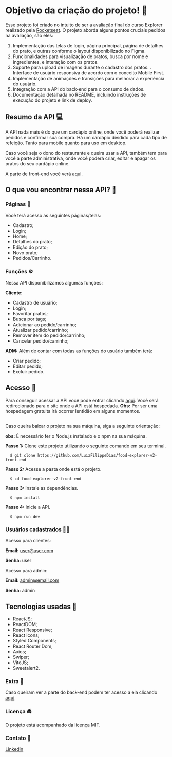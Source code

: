 # Objetivo da criação do projeto! 🚀

Esse projeto foi criado no intuito de ser a avaliação final do curso Explorer realizado pela <a href="https://www.rocketseat.com.br/">Rocketseat</a>.
O projeto aborda alguns pontos cruciais pedidos na avaliação, são eles:
1. Implementação das telas de login, página principal, página de detalhes do prato, e outras conforme o layout disponibilizado no Figma.
2. Funcionalidades para visualização de pratos, busca por nome e ingredientes, e interação com os pratos.
3. Suporte para upload de imagens durante o cadastro dos pratos.
    . Interface de usuário responsiva de acordo com o conceito Mobile First.
4. Implementação de animações e transições para melhorar a experiência do usuário.
5. Integração com a API do back-end para o consumo de dados.
6. Documentação detalhada no README, incluindo instruções de execução do projeto e link de deploy.

## Resumo da API 💻

A API nada mais é do que um cardápio online, onde você poderá realizar pedidos e confirmar sua compra. Há um cardápio dividido para cada tipo de refeição. Tanto para mobile quanto para uso em desktop.

Caso você seja o dono do restaurante e queira usar a API, também tem para você a parte administrativa, onde você poderá criar, editar e apagar os pratos do seu cardápio online.

A parte de front-end você verá aqui. 

## O que vou encontrar nessa API? 🤔

### Páginas 📜
Você terá acesso as seguintes páginas/telas:
- Cadastro;
- Login;
- Home;
- Detalhes do prato;
- Edição do prato;
- Novo prato;
- Pedidos/Carrinho.

### Funções ⚙️
Nessa API disponibilizamos algumas funções:

**Cliente:**
- Cadastro de usuário;
- Login;
- Favoritar pratos;
- Busca por tags;
- Adicionar ao pedido/carrinho;
- Atualizar pedido/carrinho;
- Remover item do pedido/carrinho;
- Cancelar pedido/carrinho;
  
**ADM:**
Além de contar com todas as funções do usuário também terá:
- Criar pedido;
- Editar pedido;
- Excluir pedido.

## Acesso 🔑
Para conseguir acessar a API você pode entrar clicando <a href="https://food-explorer-luiz-filippe.netlify.app/">aqui</a>. Você será redirecionado para o site onde a API está hospedada.
**Obs:** Por ser uma hospedagem gratuita irá ocorrer lentidão em alguns momentos.

##
Caso queira baixar o projeto na sua máquina, siga a seguinte orientação:

**obs:** É necessário ter o Node.js instalado e o npm na sua máquina.

**Passo 1:** Clone este projeto utilizando o seguinte comando em seu terminal.

      $ git clone https://github.com/LuizFilippeDias/food-explorer-v2-front-end
      
**Passo 2:** Acesse a pasta onde está o projeto.

      $ cd food-explorer-v2-front-end
      
**Passo 3:** Instale as dependências.

      $ npm install
      
**Passo 4:** Inicie a API.

      $ npm run dev
      
### Usuários cadastrados 👱‍♂️

Acesso para clientes: 

**Email:** user@user.com

**Senha:** user

Acesso para admin:

**Email:** admin@email.com

**Senha:** admin

## Tecnologias usadas 🧰
- ReactJS;
- ReactDOM;
- React Responsive;
- React Icons;
- Styled Components;
- React Router Dom;
- Axios;
- Swiper;
- ViteJS;
- Sweetalert2.

### Extra 🔔
Caso queiram ver a parte do back-end podem ter acesso a ela clicando <a href="https://github.com/LuizFilippeDias/food-explorer-v2-back-end">aqui</a>

### Licença 🚔
O projeto está acompanhado da licença MIT.

### Contato 📱
<a href="https://www.linkedin.com/in/luiz-guilherme-costa-filippe-dias-b559531a5/">Linkedin</a>
